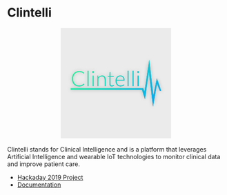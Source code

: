 # Clintelli

<p align="center">
<img src="docs/img/logo.png">
</p>

Clintelli stands for Clinical Intelligence and is a platform that leverages Artificial Intelligence and wearable IoT technologies to monitor clinical data and improve patient care.

- [Hackaday 2019 Project](https://hackaday.io/project/165310-clintelli)
- [Documentation]()